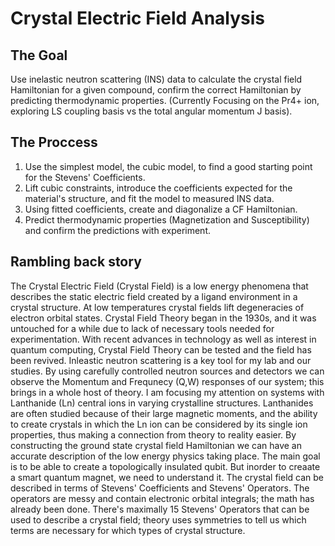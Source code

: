 # Crystal Electric Field Analysis
## The Goal
Use inelastic neutron scattering (INS) data to calculate the crystal field Hamiltonian for a given compound, confirm the correct Hamiltonian by predicting thermodynamic properties. (Currently Focusing on the Pr4+ ion, exploring LS coupling basis vs the total angular momentum J basis).
## The Proccess
1. Use the simplest model, the cubic model, to find a good starting point for the Stevens' Coefficients.
2. Lift cubic constraints, introduce the coefficients expected for the material's structure, and fit the model to measured INS data.
3. Using fitted coefficients, create and diagonalize a CF Hamiltonian.
4. Predict thermodynamic properties (Magnetization and Susceptibility) and confirm the predictions with experiment.





## Rambling back story
The Crystal Electric Field (Crystal Field) is a low energy phenomena that describes the static electric field created by a ligand environment in a crystal structure. At low temperatures crystal fields lift degeneracies of electron orbital states. Crystal Field Theory began in the 1930s, and it was untouched for a while due to lack of necessary tools needed for experimentation. With recent advances in technology as well as interest in quantum computing, Crystal Field Theory can be tested and the field has been revived. Inleastic neutron scattering is a key tool for my lab and our studies. By using carefully controlled neutron sources and detectors we can observe the Momentum and Frequnecy (Q,W) responses of our system; this brings in a whole host of theory. I am focusing my attention on systems with Lanthanide (Ln) central ions in varying crystalline structures. Lanthanides are often studied because of their large magnetic moments, and the ability to create crystals in which the Ln ion can be considered by its single ion properties, thus making a connection from theory to reality easier. By constructing the ground state crystal field Hamiltonian we can have an accurate description of the low energy physics taking place. The main goal is to be able to create a topologically insulated qubit. But inorder to creaate a smart quantum magnet, we need to understand it. The crystal field can be described in terms of Stevens' Coefficients and Stevens' Operators. The operators are messy and contain electronic orbital integrals; the math has already been done. There's maximally 15 Stevens' Operators that can be used to describe a crystal field; theory uses symmetries to tell us which terms are necessary for which types of crystal structure. 